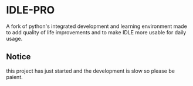 # IDLE-PRO
A fork of python's integrated development and learning environment
made to add quality of life improvements and to make IDLE more usable for daily usage.
## Notice
this project has just started and the development is slow
so please be paient.